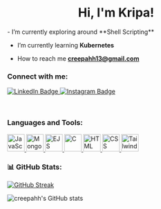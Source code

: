 <!-- <p align="left"> <img src="kripa-new.jpg" alt="creepahh" /> </p> -->

<h1 align="center">Hi, I'm Kripa!</h1>
<!-- <h3 align="center">A learner</h3> -->
<!-- <p align="center">
<img src="https://readme-typing-svg.herokuapp.com?vCenter=true&amp;lines=Stumbling+And+Learning+About+Web" alt="Intro" >
 -->
- I’m currently exploring around **Shell Scripting**

- I’m currently learning **Kubernetes**

- How to reach me **creepahh13@gmail.com**

<h3 align="left">Connect with me:</h3>
<div id="badges" >
  <a href="https://www.linkedin.com/in/krispyyy/">
    <img src="https://img.shields.io/badge/LinkedIn-blue?style=for-the-badge&logo=linkedin&logoColor=white" alt="LinkedIn Badge"/>
  </a>
  <a href="https://www.instagram.com/_krispyyy/">
    <img src="https://img.shields.io/badge/Instagram-%23E4405F.svg?style=for-the-badge&logo=Instagram&logoColor=white" alt="Instagram Badge"/>
  </a>
</div>

<p>&nbsp;</p>

<h3 align="left">Languages and Tools:</h3>
<p align="left">
  <a href="https://developer.mozilla.org/en-US/docs/Web/JavaScript" target="_blank">
    <img src="https://img.icons8.com/color/48/000000/javascript.png" alt="JavaScript" width="40" height="40"/>
  </a>
  <a href="https://www.mongodb.com/" target="_blank">
    <img src="https://img.icons8.com/color/48/000000/mongodb.png" alt="MongoDB" width="40" height="40"/>
  </a>
  <a href="https://ejs.co/" target="_blank">
    <img src="https://img.icons8.com/color/48/000000/ejs.png" alt="EJS" width="40" height="40"/>
  </a>
  <a href="https://www.cprogramming.com/" target="_blank">
    <img src="https://img.icons8.com/color/48/000000/c-programming.png" alt="C" width="40" height="40"/>
  </a>
  <a href="https://developer.mozilla.org/en-US/docs/Web/HTML" target="_blank">
    <img src="https://img.icons8.com/color/48/000000/html-5.png" alt="HTML" width="40" height="40"/>
  </a>
  <a href="https://developer.mozilla.org/en-US/docs/Web/CSS" target="_blank">
    <img src="https://img.icons8.com/color/48/000000/css3.png" alt="CSS" width="40" height="40"/>
  </a>
  <a href="https://tailwindcss.com/" target="_blank">
    <img src="https://img.icons8.com/color/48/000000/tailwindcss.png" alt="Tailwind CSS" width="40" height="40"/>
  </a>
</p>

### 📊 GitHub Stats:

[![GitHub Streak](https://streak-stats.demolab.com?user=creepahh&theme=radical&hide_border=true&border_radius=5)](https://git.io/streak-stats)

![creepahh's GitHub stats](https://github-readme-stats.vercel.app/api?username=creepahh&show_icons=true&theme=radical&hide_border=true&border_radius=5&hide=stars&count_private=true&card_width=500px&include_all_commits=true)
